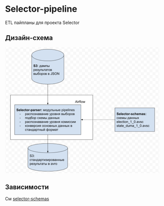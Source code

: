 # Selector-pipeline
ETL пайпланы для проекта Selector

## Дизайн-схема
![Design](Selector-Flow.png)

## Зависимости
См [selector-schemas](https://github.com/Code-for-Russia/selector-schemas/)
